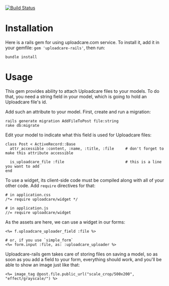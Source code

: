 [![Build Status](https://secure.travis-ci.org/uploadcare/uploadcare-rails.png)](http://travis-ci.org/uploadcare/uploadcare-rails)

# Installation

Here is a rails gem for using uploadcare.com service. To install it, add it in your gemfile: `gem 'uploadcare-rails'`, then run:

    bundle install

# Usage

This gem provides ability to attach Uploadcare files to your models. To do that, you need a string field in your model, which is going to hold an Uploadcare file's id.

Add such an attribute to your model. First, create and run a migration:

    rails generate migration AddFileToPost file:string
    rake db:migrate

Edit your model to indicate what this field is used for Uploadcare files:


    class Post < ActiveRecord::Base
      attr_accessible :content, :name, :title, :file     # don't forget to make this attribute accessible

      is_uploadcare_file :file                           # this is a line you want to add
    end

To use a widget, its client-side code must be compiled along with all of your other code. Add `require` directives for that:

    # in application.css
    /*= require uploadcare/widget */
        
    # in application.js
    //= require uploadcare/widget

As the assets are here, we can use a widget in our forms:

    <%= f.uploadcare_uploader_field :file %>
        
    # or, if you use `simple_form`
    <%= form.input :file, as: :uploadcare_uploader %>

Uploadcare-rails gem takes care of storing files on saving a model, so as soon as you add a field to your form, everything should work, and you'll be able to show an image just like that:

    <%= image_tag @post.file.public_url("scale_crop/500x200", "effect/grayscale/") %>

